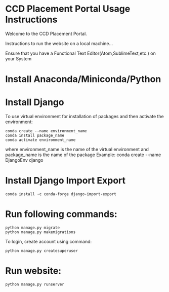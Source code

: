 # CCD Placement Portal Usage Instructions

Welcome to the CCD Placement Portal.

Instructions to run the website on a local machine...

Ensure that you have a Functional Text Editor(Atom,SublimeText,etc.) on your System

# Install Anaconda/Miniconda/Python 

# Install Django

To use virtual environment for installation of packages and then activate the environment:

	conda create --name environment_name 
	conda install package_name 
	conda activate environment_name

where environment_name is the name of the virtual environment and package_name is the name of the package 
Example: conda create --name DjangoEnv django 

# Install Django Import Export 
	conda install -c conda-forge django-import-export  

# Run following commands:
	
	python manage.py migrate
	python manage.py makemigrations

To login, create account using command:

	python manage.py createsuperuser

# Run website:

	python manage.py runserver






